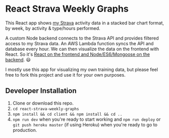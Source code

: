 # React Strava Weekly Graphs

This React app shows [my Strava](https://www.strava.com/athletes/3350904) activity data in a stacked bar chart format, by week, by activity & type/hours performed.

A custom Node backend connects to the Strava API and provides filtered access to my Strava data. An AWS Lambda function syncs the API and database every hour. We can then visualize the data on the frontend with React. So it's [React on the frontend and Node/ES6/Mongoose on the backend](https://medium.freecodecamp.org/how-to-make-create-react-app-work-with-a-node-backend-api-7c5c48acb1b0). :smiley:

I mostly use this app for visualizing my own training data, but please feel free to fork this project and use it for your own purposes.

## Developer Installation

1.  Clone or download this repo.
1.  `cd react-strava-weekly-graphs`
1.  `npm install && cd client && npm install && cd ..`
1.  `npm run dev` when you're ready to start working and `npm run deploy` or `git push heroku master` (if using Heroku) when you're ready to go to production.
